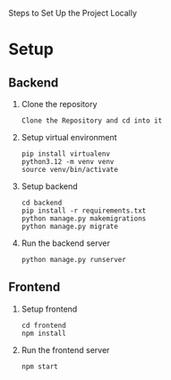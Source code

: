 Steps to Set Up the Project Locally

# Setup
## Backend
1. Clone the repository
    ```
    Clone the Repository and cd into it
    ```

2. Setup virtual environment

    ```
    pip install virtualenv
    python3.12 -m venv venv
    source venv/bin/activate
    ```

3. Setup backend
    ```
    cd backend
    pip install -r requirements.txt
    python manage.py makemigrations
    python manage.py migrate
    ```
    
4. Run the backend server
    ```
    python manage.py runserver
    ```

## Frontend
1. Setup frontend
    ```
    cd frontend
    npm install
    ```

2. Run the frontend server
    ```
    npm start
    ```
